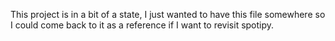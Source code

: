This project is in a bit of a state, I just wanted to have this file somewhere so I could come back to it as a reference if I want to revisit spotipy.
